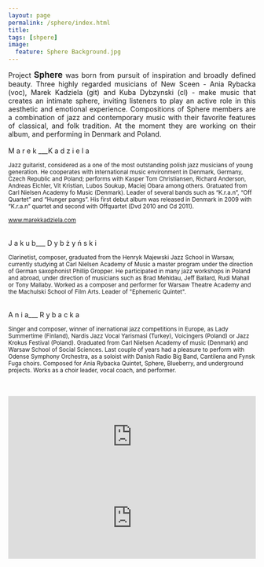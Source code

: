 ```yaml
---
layout: page
permalink: /sphere/index.html
title:
tags: [shpere]
image:
  feature: Sphere Background.jpg
---
```


<p align="justify">Project <big><b>Sphere</b></big> was born from pursuit of inspiration and broadly defined beauty. Three highly regarded musicians of New Sceen - Ania Rybacka (voc), Marek Kadziela (git) and Kuba Dybzynski (cl) - make music that creates an intimate sphere, inviting listeners to play an active role in this aesthetic and emotional experience. Compositions of Sphere members are a combination of jazz and contemporary music with their favorite features of classical, and folk tradition.  At the moment they are working on their album, and performing in Denmark and Poland. <br><br>
M a r e k ___K a d z i e l a<br>

<small>Jazz guitarist, considered as a one of the most outstanding polish jazz musicians of young generation.
He cooperates with international music environment in Denmark, Germany, Czech Republic and Poland; performs with Kasper Tom Christiansen, Richard Anderson, Andreas Eichler, Vit Kristian, Lubos Soukup, Maciej Obara among others.
Gratuated from Carl Nielsen Academy fo Music (Denmark). Leader of several bands such as “K.r.a.n”, “Off Quartet” and “Hunger pangs”. His first debut album was released in Denmark in 2009 with “K.r.a.n” quartet and second with Offquartet (Dvd 2010 and Cd 2011).<br>

<a href="http://www.marekkadziela.com">www.marekkadziela.com</a></small><br><br>


J a k u b___ D y b ż y ń s k i<br>

<small>Clarinetist, composer, graduated from the Henryk Majewski Jazz School in Warsaw, currently studying at Carl Nielsen Academy of Music a master program under the direction of German saxophonist Phillip Gropper. He participated in many jazz workshops in Poland and abroad, under direction of musicians such as Brad Mehldau, Jeff Ballard, Rudi Mahall or Tony Mallaby. Worked as a composer and performer for Warsaw Theatre Academy and the Machulski School of Film Arts. Leader of "Ephemeric Quintet".</small><br><br>


A n i a___ R y b a c k a<br>

<small>Singer and composer, winner of inernational jazz competitions in Europe, as Lady Summertime (Finland), Nardis Jazz Vocal Yarismasi (Turkey), Voicingers (Poland) or Jazz Krokus Festival (Poland). Graduated from Carl Nielsen Academy of music (Denmark) and Warsaw School of Social Sciences. Last couple of years had a pleasure to perform with Odense Symphony Orchestra, as a soloist with Danish Radio Big Band, Cantilena and Fynsk Fuga choirs. Composed for Ania Rybacka Quintet, Sphere, Blueberry, and underground projects. Works as a choir leader, vocal coach, and performer. </small></p><br>


<iframe width="100%" height="166" scrolling="no" frameborder="no" src="https://w.soundcloud.com/player/?url=http%3A%2F%2Fapi.soundcloud.com%2Ftracks%2F108827751"></iframe>

<iframe width="100%" height="166" scrolling="no" frameborder="no" src="https://w.soundcloud.com/player/?url=http%3A%2F%2Fapi.soundcloud.com%2Ftracks%2F112406594"></iframe>
